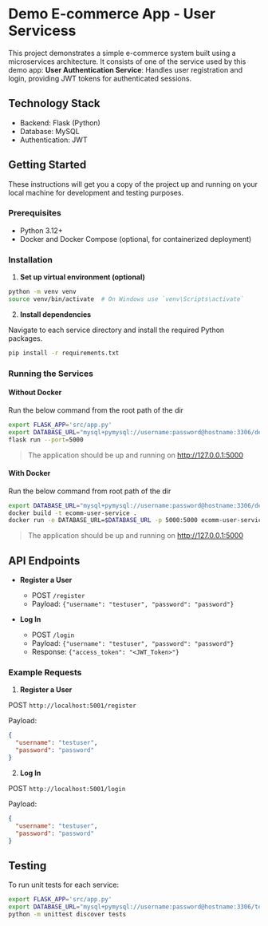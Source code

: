 # Demo E-commerce App - User Servicess

This project demonstrates a simple e-commerce system built using a microservices architecture. It consists of one of the service used by this demo app:
**User Authentication Service**: Handles user registration and login, providing JWT tokens for authenticated sessions.

## Technology Stack

- Backend: Flask (Python)
- Database: MySQL
- Authentication: JWT

## Getting Started

These instructions will get you a copy of the project up and running on your local machine for development and testing purposes.

### Prerequisites

- Python 3.12+
- Docker and Docker Compose (optional, for containerized deployment)

### Installation

1. **Set up virtual environment (optional)**

```bash
python -m venv venv
source venv/bin/activate  # On Windows use `venv\Scripts\activate`
```

2. **Install dependencies**

Navigate to each service directory and install the required Python packages.

```bash
pip install -r requirements.txt
```

### Running the Services

#### Without Docker

Run the below command from the root path of the dir

```bash
export FLASK_APP='src/app.py'
export DATABASE_URL="mysql+pymysql://username:password@hostname:3306/defaultdb"
flask run --port=5000
```

> The application should be up and running on http://127.0.0.1:5000

#### With Docker

Run the below command from root path of the dir

```bash
export DATABASE_URL="mysql+pymysql://username:password@hostname:3306/defaultdb"
docker build -t ecomm-user-service .
docker run -e DATABASE_URL=$DATABASE_URL -p 5000:5000 ecomm-user-service
```

> The application should be up and running on http://127.0.0.1:5000

## API Endpoints

- **Register a User**

  - POST `/register`
  - Payload: `{"username": "testuser", "password": "password"}`

- **Log In**
  - POST `/login`
  - Payload: `{"username": "testuser", "password": "password"}`
  - Response: `{"access_token": "<JWT_Token>"}`

### Example Requests

1. **Register a User**

POST `http://localhost:5001/register`

Payload:

```json
{
  "username": "testuser",
  "password": "password"
}
```

2. **Log In**

POST `http://localhost:5001/login`

Payload:

```json
{
  "username": "testuser",
  "password": "password"
}
```

## Testing

To run unit tests for each service:

```bash
export FLASK_APP='src/app.py'
export DATABASE_URL="mysql+pymysql://username:password@hostname:3306/testdb"
python -m unittest discover tests
```
